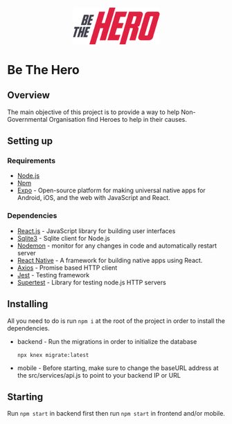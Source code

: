 <p align="center">
  <img src="/frontend/src/assets/logo.svg"" width="200" />
</p>

# Be The Hero 

## Overview

The main objective of this project is to provide a way to help Non-Governmental Organisation find Heroes to help in their causes.

## Setting up


### Requirements

- [Node.js](https://nodejs.org/en/download/)
- [Npm](https://www.npmjs.com/get-npm)
- [Expo](http://expo.io) - Open-source platform for making universal native apps for Android, iOS, and the web with JavaScript and React.


### Dependencies

- [React.js](https://reactjs.org/) - JavaScript library for building user interfaces
- [Sqlite3](https://github.com/mapbox/node-sqlite3) - Sqlite client for Node.js
- [Nodemon](https://nodemon.io/) - monitor for any changes in code and automatically restart server
- [React Native](https://reactnative.dev/) - A framework for building native apps using React.
- [Axios](https://github.com/axios/axios) - Promise based HTTP client
- [Jest](https://jestjs.io/) - Testing framework
- [Supertest](https://github.com/visionmedia/supertest) - Library for testing node.js HTTP servers

## Installing

All you need to do is run `npm i` at the root of the project in order to install the dependencies.
- backend -
    Run the migrations in order to initialize the database
  ```
  npx knex migrate:latest
  ```
- mobile -
    Before starting, make sure to change the baseURL address at the src/services/api.js to point to your backend IP or URL

## Starting

Run `npm start` in backend first then run `npm start` in frontend and/or mobile.

